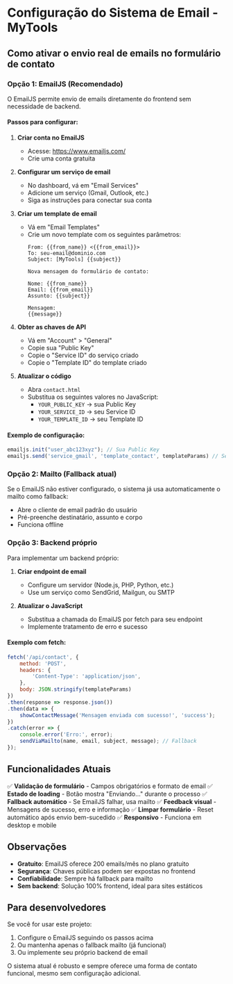 # Configuração do Sistema de Email - MyTools

## Como ativar o envio real de emails no formulário de contato

### Opção 1: EmailJS (Recomendado)

O EmailJS permite envio de emails diretamente do frontend sem necessidade de backend.

#### Passos para configurar:

1. **Criar conta no EmailJS**
   - Acesse: https://www.emailjs.com/
   - Crie uma conta gratuita

2. **Configurar um serviço de email**
   - No dashboard, vá em "Email Services"
   - Adicione um serviço (Gmail, Outlook, etc.)
   - Siga as instruções para conectar sua conta

3. **Criar um template de email**
   - Vá em "Email Templates"
   - Crie um novo template com os seguintes parâmetros:
     ```
     From: {{from_name}} <{{from_email}}>
     To: seu-email@dominio.com
     Subject: [MyTools] {{subject}}
     
     Nova mensagem do formulário de contato:
     
     Nome: {{from_name}}
     Email: {{from_email}}
     Assunto: {{subject}}
     
     Mensagem:
     {{message}}
     ```

4. **Obter as chaves de API**
   - Vá em "Account" > "General"
   - Copie sua "Public Key"
   - Copie o "Service ID" do serviço criado
   - Copie o "Template ID" do template criado

5. **Atualizar o código**
   - Abra `contact.html`
   - Substitua os seguintes valores no JavaScript:
     - `YOUR_PUBLIC_KEY` → sua Public Key
     - `YOUR_SERVICE_ID` → seu Service ID  
     - `YOUR_TEMPLATE_ID` → seu Template ID

#### Exemplo de configuração:
```javascript
emailjs.init("user_abc123xyz"); // Sua Public Key
emailjs.send('service_gmail', 'template_contact', templateParams) // Seus IDs
```

### Opção 2: Mailto (Fallback atual)

Se o EmailJS não estiver configurado, o sistema já usa automaticamente o mailto como fallback:
- Abre o cliente de email padrão do usuário
- Pré-preenche destinatário, assunto e corpo
- Funciona offline

### Opção 3: Backend próprio

Para implementar um backend próprio:

1. **Criar endpoint de email**
   - Configure um servidor (Node.js, PHP, Python, etc.)
   - Use um serviço como SendGrid, Mailgun, ou SMTP

2. **Atualizar o JavaScript**
   - Substitua a chamada do EmailJS por fetch para seu endpoint
   - Implemente tratamento de erro e sucesso

#### Exemplo com fetch:
```javascript
fetch('/api/contact', {
    method: 'POST',
    headers: {
        'Content-Type': 'application/json',
    },
    body: JSON.stringify(templateParams)
})
.then(response => response.json())
.then(data => {
    showContactMessage('Mensagem enviada com sucesso!', 'success');
})
.catch(error => {
    console.error('Erro:', error);
    sendViaMailto(name, email, subject, message); // Fallback
});
```

## Funcionalidades Atuais

✅ **Validação de formulário** - Campos obrigatórios e formato de email
✅ **Estado de loading** - Botão mostra "Enviando..." durante o processo
✅ **Fallback automático** - Se EmailJS falhar, usa mailto
✅ **Feedback visual** - Mensagens de sucesso, erro e informação
✅ **Limpar formulário** - Reset automático após envio bem-sucedido
✅ **Responsivo** - Funciona em desktop e mobile

## Observações

- **Gratuito**: EmailJS oferece 200 emails/mês no plano gratuito
- **Segurança**: Chaves públicas podem ser expostas no frontend
- **Confiabilidade**: Sempre há fallback para mailto
- **Sem backend**: Solução 100% frontend, ideal para sites estáticos

## Para desenvolvedores

Se você for usar este projeto:

1. Configure o EmailJS seguindo os passos acima
2. Ou mantenha apenas o fallback mailto (já funcional)
3. Ou implemente seu próprio backend de email

O sistema atual é robusto e sempre oferece uma forma de contato funcional, mesmo sem configuração adicional.
